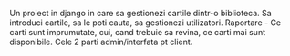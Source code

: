 Un proiect in django in care sa gestionezi cartile dintr-o biblioteca.
Sa introduci cartile, sa le poti cauta, sa gestionezi utilizatori.
Raportare - Ce carti sunt imprumutate, cui, cand trebuie sa revina, ce carti mai sunt disponibile.
Cele 2 parti admin/interfata pt client.